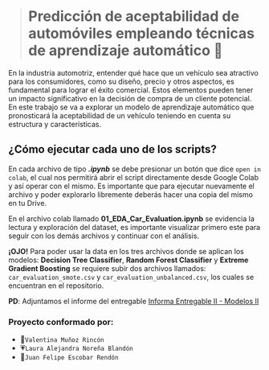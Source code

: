 > # Predicción de aceptabilidad de automóviles empleando técnicas de aprendizaje automático 🚙

En la industria automotriz, entender qué hace que un vehículo sea atractivo para los consumidores, como su diseño, precio y otros aspectos, es fundamental para lograr el éxito comercial. Estos elementos pueden tener un impacto significativo en la decisión de compra de un cliente potencial. En este trabajo se va a explorar un modelo de aprendizaje automático que pronosticará la aceptabilidad de un vehículo teniendo en cuenta su estructura y características.

## ¿Cómo ejecutar cada uno de los scripts?
En cada archivo de tipo ***.ipynb*** se debe presionar un botón que dice ```open in colab```, el cual nos permitirá abrir el script directamente desde Google Colab y así operar con el mismo.  Es importante que para ejecutar nuevamente el archivo y poder explorarlo libremente deberás hacer una copia del mismo en tu Drive. 

En el archivo colab llamado **01_EDA_Car_Evaluation.ipynb** se evidencia la lectura y exploración del dataset, es importante visualizar primero este para seguir con los demás archivos y continuar con el análisis. 

**¡OJO!** Para poder usar la data en los tres archivos donde se aplican los modelos: **Decision Tree Classifier**, **Random Forest Classifier** y **Extreme Gradient Boosting** se requiere subir dos archivos llamados: ```car_evaluation_smote.csv``` y ```car_evaluation_unbalanced.csv```, los cuales se encuentran en el repositorio.

**PD**: Adjuntamos el informe del entregable [Informa Entregable II - Modelos II](https://drive.google.com/file/d/1IpwQIyMfhFbBzoSd9DyYZRnpQySh7SHi/view)

### Proyecto conformado por:
* 💜`Valentina Muñoz Rincón`
* 💗`Laura Alejandra Noreña Blandón`
* 💙`Juan Felipe Escobar Rendón`
